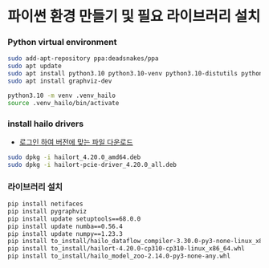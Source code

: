 # 파이썬 환경 만들기 및 필요 라이브러리 설치

### Python virtual environment

```bash
sudo add-apt-repository ppa:deadsnakes/ppa
sudo apt update
sudo apt install python3.10 python3.10-venv python3.10-distutils python3-tk python3.10-dev
sudo apt install graphviz-dev
```

```bash
python3.10 -m venv .venv_hailo
source .venv_hailo/bin/activate
```

### install hailo drivers
- [로그인 하여 버전에 맞는 파일 다운로드](https://hailo.ai/developer-zone/software-downloads/)

```bash
sudo dpkg -i hailort_4.20.0_amd64.deb
sudo dpkg -i hailort-pcie-driver_4.20.0_all.deb
```

### 라이브러리 설치

```bash
pip install netifaces
pip install pygraphviz
pip install update setuptools==68.0.0
pip install update numba==0.56.4
pip install update numpy==1.23.3
pip install to_install/hailo_dataflow_compiler-3.30.0-py3-none-linux_x86_64.whl
pip install to_install/hailort-4.20.0-cp310-cp310-linux_x86_64.whl
pip install to_install/hailo_model_zoo-2.14.0-py3-none-any.whl
```